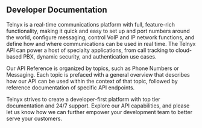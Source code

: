 ## Developer Documentation

Telnyx is a real-time communications platform with full, feature-rich functionality, making it quick and easy to set up and port numbers around the world, configure messaging, control VoIP and IP network functions, and define how and where communications can be used in real time. The Telnyx API can power a host of specialty applications, from call tracking to cloud-based PBX, dynamic security, and authentication use cases.

Our API Reference is organized by topics, such as Phone Numbers or Messaging. Each topic is prefaced with a general overview that describes how our API can be used within the context of that topic, followed by reference documentation of specific API endpoints.

Telnyx strives to create a developer-first platform with top tier documentation and 24/7 support. Explore our API capabilities, and please let us know how we can further empower your development team to better serve your customers.